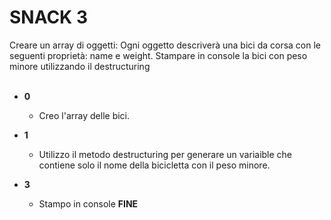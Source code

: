 # SNACK 3
Creare un array di oggetti:
Ogni oggetto descriverà una bici da corsa con le seguenti proprietà: name e weight.
Stampare in console la bici con peso minore utilizzando il destructuring
<br>
<br>

- **0**
  - Creo l'array delle bici.

- **1**
  - Utilizzo il metodo destructuring per generare un variaible che contiene solo il nome della bicicletta con il peso minore.  

- **3**
  - Stampo in console
**FINE** 
